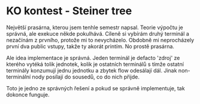 # KO kontest - Steiner tree

Největší prasárna, kterou jsem tenhle semestr napsal. Teorie výpočtu je správná, ale exekuce někde pokulhává. Cíleně si 
vybírám druhý terminál a nezačínám z prvního, protože mi to nevycházelo. Obdobně mi neprocházely první dva public vstupy, takže ty akorát printím. No prostě prasárna.

Ale idea implementace je správná. Jeden terminál je defacto 'zdroj' ze kterého vytéká tolik jednotek, kolik je ostatních
terminálů s tímže ostatní terminály konzumují jednu jednotku a zbytek flow odesálají dál. Jinak non-terminální nody posílají do sousedů, co do nich přijde.

Toto je jedno ze správných řešení a pokud se správně implementuje, tak dokonce funguje. 
